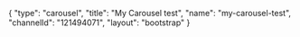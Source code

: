 {
    "type": "carousel",
    "title": "My Carousel test",
    "name": "my-carousel-test",
    "channelId": "121494071",
    "layout": "bootstrap"
}